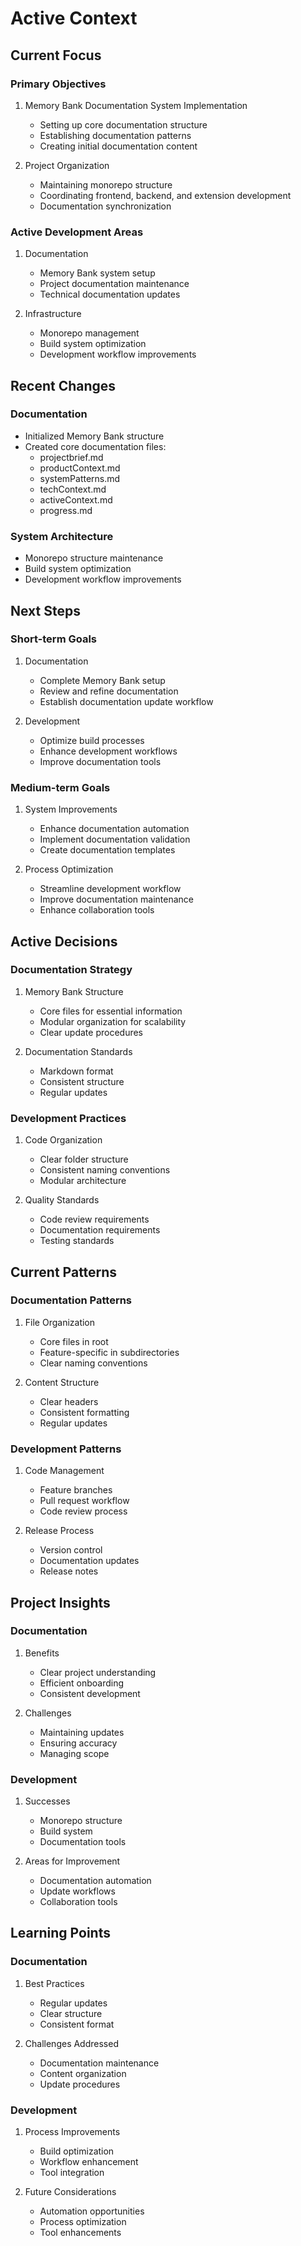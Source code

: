 # Active Context

## Current Focus

### Primary Objectives
1. Memory Bank Documentation System Implementation
   - Setting up core documentation structure
   - Establishing documentation patterns
   - Creating initial documentation content

2. Project Organization
   - Maintaining monorepo structure
   - Coordinating frontend, backend, and extension development
   - Documentation synchronization

### Active Development Areas
1. Documentation
   - Memory Bank system setup
   - Project documentation maintenance
   - Technical documentation updates

2. Infrastructure
   - Monorepo management
   - Build system optimization
   - Development workflow improvements

## Recent Changes

### Documentation
- Initialized Memory Bank structure
- Created core documentation files:
  - projectbrief.md
  - productContext.md
  - systemPatterns.md
  - techContext.md
  - activeContext.md
  - progress.md

### System Architecture
- Monorepo structure maintenance
- Build system optimization
- Development workflow improvements

## Next Steps

### Short-term Goals
1. Documentation
   - Complete Memory Bank setup
   - Review and refine documentation
   - Establish documentation update workflow

2. Development
   - Optimize build processes
   - Enhance development workflows
   - Improve documentation tools

### Medium-term Goals
1. System Improvements
   - Enhance documentation automation
   - Implement documentation validation
   - Create documentation templates

2. Process Optimization
   - Streamline development workflow
   - Improve documentation maintenance
   - Enhance collaboration tools

## Active Decisions

### Documentation Strategy
1. Memory Bank Structure
   - Core files for essential information
   - Modular organization for scalability
   - Clear update procedures

2. Documentation Standards
   - Markdown format
   - Consistent structure
   - Regular updates

### Development Practices
1. Code Organization
   - Clear folder structure
   - Consistent naming conventions
   - Modular architecture

2. Quality Standards
   - Code review requirements
   - Documentation requirements
   - Testing standards

## Current Patterns

### Documentation Patterns
1. File Organization
   - Core files in root
   - Feature-specific in subdirectories
   - Clear naming conventions

2. Content Structure
   - Clear headers
   - Consistent formatting
   - Regular updates

### Development Patterns
1. Code Management
   - Feature branches
   - Pull request workflow
   - Code review process

2. Release Process
   - Version control
   - Documentation updates
   - Release notes

## Project Insights

### Documentation
1. Benefits
   - Clear project understanding
   - Efficient onboarding
   - Consistent development

2. Challenges
   - Maintaining updates
   - Ensuring accuracy
   - Managing scope

### Development
1. Successes
   - Monorepo structure
   - Build system
   - Documentation tools

2. Areas for Improvement
   - Documentation automation
   - Update workflows
   - Collaboration tools

## Learning Points

### Documentation
1. Best Practices
   - Regular updates
   - Clear structure
   - Consistent format

2. Challenges Addressed
   - Documentation maintenance
   - Content organization
   - Update procedures

### Development
1. Process Improvements
   - Build optimization
   - Workflow enhancement
   - Tool integration

2. Future Considerations
   - Automation opportunities
   - Process optimization
   - Tool enhancements